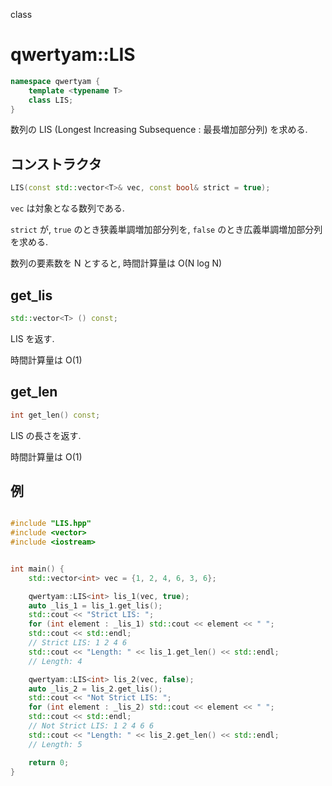 class

# qwertyam::LIS

```cpp
namespace qwertyam {
    template <typename T>
    class LIS;
}
```

数列の LIS (Longest Increasing Subsequence : 最長増加部分列) を求める.

## コンストラクタ

```cpp
LIS(const std::vector<T>& vec, const bool& strict = true);
```

`vec` は対象となる数列である. 

`strict` が, `true` のとき狭義単調増加部分列を, `false` のとき広義単調増加部分列を求める.

数列の要素数を N とすると, 時間計算量は O(N log N)

## get_lis
```cpp
std::vector<T> () const;
```

LIS を返す. 

時間計算量は O(1)

## get_len
```cpp
int get_len() const;
```

LIS の長さを返す.

時間計算量は O(1)

## 例
```cpp

#include "LIS.hpp"
#include <vector>
#include <iostream>


int main() {
	std::vector<int> vec = {1, 2, 4, 6, 3, 6};

	qwertyam::LIS<int> lis_1(vec, true);
	auto _lis_1 = lis_1.get_lis();
	std::cout << "Strict LIS: ";
	for (int element : _lis_1) std::cout << element << " ";
	std::cout << std::endl;
	// Strict LIS: 1 2 4 6
	std::cout << "Length: " << lis_1.get_len() << std::endl;
	// Length: 4

	qwertyam::LIS<int> lis_2(vec, false);
	auto _lis_2 = lis_2.get_lis();
	std::cout << "Not Strict LIS: ";
	for (int element : _lis_2) std::cout << element << " ";
	std::cout << std::endl;
	// Not Strict LIS: 1 2 4 6 6
	std::cout << "Length: " << lis_2.get_len() << std::endl;
	// Length: 5

	return 0;
}

```

